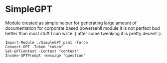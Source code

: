 # SimpleGPT
Module created as simple helper for generating large amount of documentation for corporate based powersehll module it is not perfect bud better than most stuff I can write :) after some tweaking it is pretty decent :).

```powersehll
Import-Module ./SimpleGPT.psm1 -force
Connect-GPT -Token "token"
Set-GPTContext -Context "context"
Invoke-GPTPrompt -message "question"
```

